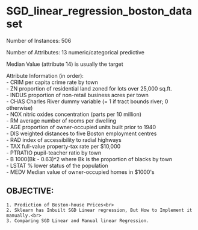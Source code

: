 # SGD_linear_regression_boston_dataset
Number of Instances: 506 

Number of Attributes: 13 numeric/categorical predictive

Median Value (attribute 14) is usually the target

Attribute Information (in order):<br>
    - CRIM     per capita crime rate by town<br>
    - ZN       proportion of residential land zoned for lots over 25,000 sq.ft.<br>
    - INDUS    proportion of non-retail business acres per town<br>
    - CHAS     Charles River dummy variable (= 1 if tract bounds river; 0 otherwise)<br>
    - NOX      nitric oxides concentration (parts per 10 million)<br>
    - RM       average number of rooms per dwelling<br>
    - AGE      proportion of owner-occupied units built prior to 1940<br>
    - DIS      weighted distances to five Boston employment centres<br>
    - RAD      index of accessibility to radial highways<br>
    - TAX      full-value property-tax rate per $10,000<br>
    - PTRATIO  pupil-teacher ratio by town<br>
    - B        1000(Bk - 0.63)^2 where Bk is the proportion of blacks by town<br>
    - LSTAT    % lower status of the population<br>
    - MEDV     Median value of owner-occupied homes in $1000's<br>
    
   ## OBJECTIVE:
    1. Prediction of Boston-house Prices<br>
    2. Sklearn has Inbuilt SGD Linear regression, But How to Implement it manually.<br>
    3. Comparing SGD Linear and Manual linear Regression.
